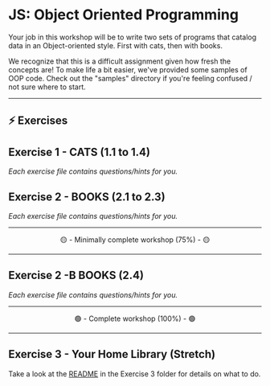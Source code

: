 # JS: Object Oriented Programming

Your job in this workshop will be to write two sets of programs that catalog data in an Object-oriented style. First with cats, then with books.

We recognize that this is a difficult assignment given how fresh the concepts are! To make life a bit easier, we've provided some samples of OOP code. Check out the "samples" directory if you're feeling confused / not sure where to start.

---

## ⚡ Exercises

## Exercise 1 - CATS (1.1 to 1.4)

_Each exercise file contains questions/hints for you._

## Exercise 2 - BOOKS (2.1 to 2.3)

_Each exercise file contains questions/hints for you._

---

<center>🟡 - Minimally complete workshop (75%) - 🟡</center>

---

## Exercise 2 -B BOOKS (2.4)

_Each exercise file contains questions/hints for you._

---

<center>🟢 - Complete workshop (100%) - 🟢</center>

---

## Exercise 3 - Your Home Library (Stretch)

Take a look at the [README](workshop/3-Books-stretch/README.md) in the Exercise 3 folder for details on what to do.

